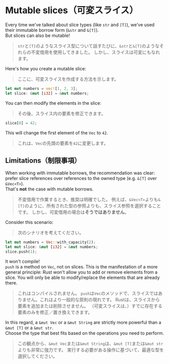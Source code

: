 # Mutable slices（可変スライス）

Every time we've talked about slice types (like `str` and `[T]`), we've used their immutable borrow form (`&str` and `&[T]`).\
But slices can also be mutable!

> `str`と`[T]`のようなスライス型について話すたびに、`&str`と`&[T]`のようなそれらの不変借用を使用してきました。
> しかし、スライスは可変にもなれます。

Here's how you create a mutable slice:

> ここに、可変スライスを作成する方法を示します。

```rust
let mut numbers = vec![1, 2, 3];
let slice: &mut [i32] = &mut numbers;
```

You can then modify the elements in the slice:

> その後、スライス内の要素を修正できます。

```rust
slice[0] = 42;
```

This will change the first element of the `Vec` to `42`.

> これは、`Vec`の先頭の要素を`42`に変更します。

## Limitations（制限事項）

When working with immutable borrows, the recommendation was clear: prefer slice references over references to
the owned type (e.g. `&[T]` over `&Vec<T>`).\
That's **not** the case with mutable borrows.

> 不変借用で作業するとき、推奨は明確でした。
> 例えば、`&Vec<T>`よりも`&[T]`のように、所有された型の参照よりも、スライス参照を選択することです。
> しかし、可変借用の場合は**そうではありません**。

Consider this scenario:

> 次のシナリオを考えてください。

```rust
let mut numbers = Vec::with_capacity(2);
let mut slice: &mut [i32] = &mut numbers;
slice.push(1);
```

It won't compile!\
`push` is a method on `Vec`, not on slices. This is the manifestation of a more general principle: Rust won't
allow you to add or remove elements from a slice. You will only be able to modify/replace the elements that are
already there.

> これはコンパイルされません。
> `push`は`Vec`のメソッドで、スライスではありません。これはより一般的な原則の現れです。
> Rustは、スライスから要素を追加または削除させません。
> （可変スライスは、）すでに存在する要素のみを修正／置き換えできます。

In this regard, a `&mut Vec` or a `&mut String` are strictly more powerful than a `&mut [T]` or a `&mut str`.\
Choose the type that best fits based on the operations you need to perform.

> この観点から、`&mut Vec`または`&mut String`は、`&mut [T]`または`&mut str`よりも非常に強力です。
> 実行する必要がある操作に基づいて、最適な型を選択してください。
